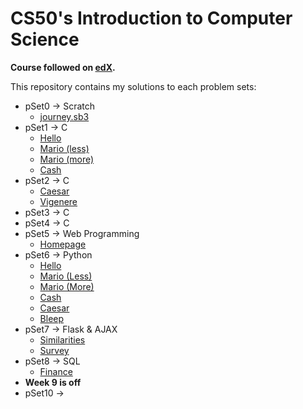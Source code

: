 # CS50's Introduction to Computer Science

**Course followed on [edX](https://www.edx.org/course/cs50s-introduction-to-computer-science).**

This repository contains my solutions to each problem sets:

- pSet0 → Scratch
    - [journey.sb3](./pSet0/journey.sb3)
- pSet1 → C 
    - [Hello](./pSet1/hello/)
    - [Mario (less)](./pSet1/mario/less/)
    - [Mario (more)](./pSet1/mario/more/)
    - [Cash](./pSet1/cash/)
- pSet2 → C
    - [Caesar](./pSet2/caesar/)
    - [Vigenere](./pSet2/vigenere/)
- pSet3 → C
- pSet4 → C
- pSet5 → Web Programming
    - [Homepage](./pSet5/homepage/)
- pSet6 → Python
    - [Hello](./pSet6/hello/)
    - [Mario (Less)](./pSet6/mario/less/)
    - [Mario (More)](./pSet6/mario/more/)
    - [Cash](./pSet6/cash/)
    - [Caesar](./pSet6/caesar/)
    - [Bleep](./pSet6/bleep/)
- pSet7 → Flask & AJAX
    - [Similarities](./pSet7/similarities/)
    - [Survey](./pSet7/survey/)
- pSet8 → SQL
    - [Finance](./pSet8/finance/)
- **Week 9 is off**
- pSet10 → 